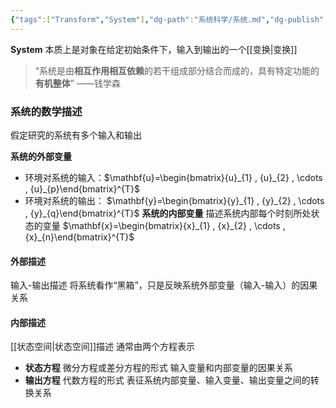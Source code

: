 ```yaml
---
{"tags":["Transform","System"],"dg-path":"系统科学/系统.md","dg-publish":true,"permalink":"/系统科学/系统/","dgPassFrontmatter":true,"noteIcon":"","created":"2024-08-07T14:44:45.544+08:00","updated":"2024-08-07T19:31:32.156+08:00"}
---
```


**System**
本质上是对象在给定初始条件下，输入到输出的一个[[变换\|变换]]

>“系统是由**相互作用相互依赖**的若干组成部分结合而成的，具有特定功能的**有机整体**”
>——钱学森
### 系统的数学描述
假定研究的系统有多个输入和输出

**系统的外部变量**
- 环境对系统的输入：$\mathbf{u}=\begin{bmatrix}{u}_{1} , {u}_{2} , \cdots ,  {u}_{p}\end{bmatrix}^{T}$
- 环境对系统的输出： $\mathbf{y}=\begin{bmatrix}{y}_{1} , {y}_{2} , \cdots ,  {y}_{q}\end{bmatrix}^{T}$
**系统的内部变量**
描述系统内部每个时刻所处状态的变量 $\mathbf{x}=\begin{bmatrix}{x}_{1} , {x}_{2} , \cdots ,  {x}_{n}\end{bmatrix}^{T}$

#### 外部描述
输入-输出描述
将系统看作“黑箱”，只是反映系统外部变量（输入-输入）的因果关系

#### 内部描述
[[状态空间\|状态空间]]描述
通常由两个方程表示
- **状态方程**
	微分方程或差分方程的形式
	输入变量和内部变量的因果关系
- **输出方程**
	代数方程的形式
	表征系统内部变量、输入变量、输出变量之间的转换关系



